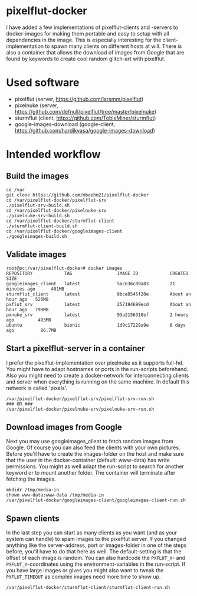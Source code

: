 pixelflut-docker
================

I have added a few implementations of pixelflut-clients and -servers to docker-images for making them portable and easy to setup with all dependencies in the image. This is especially interesting for the client-implementation to spawn many clients on different hosts at will. There is also a container that allows the download of images from Google that are found by keywords to create cool random glitch-art with pixelflut.

# Used software

- pixelflut (server, https://github.com/larsmm/pixelflut)
- pixelnuke (server, https://github.com/defnull/pixelflut/tree/master/pixelnuke)
- sturmflut (client, https://github.com/TobleMiner/sturmflut)
- google-images-download (google-client, https://github.com/hardikvasa/google-images-download)

# Intended workflow

## Build the images

```
cd /var
git clone https://github.com/mboehm21/pixelflut-docker
cd /var/pixelflut-docker/pixelflut-srv
./pixelflut-srv-build.sh
cd /var/pixelflut-docker/pixelnuke-srv
./pixelnuke-srv-build.sh
cd /var/pixelflut-docker/sturmflut-client
./sturmflut-client-build.sh
cd /var/pixelflut-docker/googleimages-client
./googleimages-build.sh
```

## Validate images

```
root@pc:/var/pixelflut-docker# docker images
REPOSITORY            TAG                 IMAGE ID            CREATED             SIZE
googleimages_client   latest              5ac636cd9a83        21 minutes ago      491MB
sturmflut_client      latest              8bce8545f20e        About an hour ago   526MB
pxflut_srv            latest              257194699ecd        About an hour ago   798MB
pxnuke_srv            latest              93a2156310ef        2 hours ago         493MB
ubuntu                bionic              1d9c17228a9e        8 days ago          86.7MB

```

## Start a pixelflut-server in a container

I prefer the pixelflut-implementation over pixelnuke as it supports full-hd. You might have to adapt hostnames or ports in the run-scripts beforehand. Also you might need to create a docker-network for interconnecting clients and server when everything is running on the same machine. In default this network is called 'pixels'.

```
/var/pixelflut-docker/pixelflut-srv/pixelflut-srv-run.sh
### OR ###
/var/pixelflut-docker/pixelnuke-srv/pixelnuke-srv-run.sh
```

## Download images from Google

Next you may use googleimages_client to fetch random images from Google. Of course you can also feed the clients with your own pictures. Before you'll have to create the images-folder on the host and make sure that the user in the docker-container (default: www-data) has write permissions. You might as well adapt the run-script to search for another keyword or to mount another folder. The container will terminate after fetching the images.

```
mkdidr /tmp/media-in
chown www-data:www-data /tmp/media-in
/var/pixelflut-docker/googleimages-client/googleimages-client-run.sh
```

## Spawn clients

In the last step you can start as many clients as you want (and as your system can handle) to spam images to the pixelflut server. If you changed anything like the server-address, port or images-folder in one of the steps before, you'll have to do that here as well. The default-setting is that the offset of each image is random. You can also hardcode the `PXFLUT_X`- and `PXFLUT_Y`-coordinates using the environment-variables in the run-script. If you have large images or gives you might also want to tweak the `PXFLUT_TIMEOUT` as complex images need more time to show up.

```
/var/pixelflut-docker/sturmflut-client/sturmflut-client-run.sh
```
